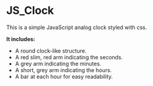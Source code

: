 # JS_Clock

This is a simple JavaScript analog clock styled with css.

**It includes:**
- A round clock-like structure.
- A red slim, red arm indicating the seconds.
- A grey arm indicating the minutes.
- A short, grey arm indicating the hours.
- A bar at each hour for easy readability.